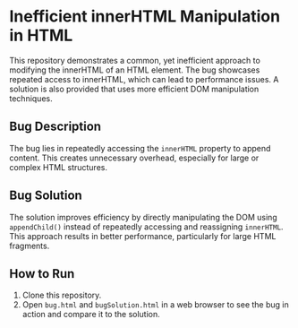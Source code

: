 # Inefficient innerHTML Manipulation in HTML
This repository demonstrates a common, yet inefficient approach to modifying the innerHTML of an HTML element. The bug showcases repeated access to innerHTML, which can lead to performance issues.  A solution is also provided that uses more efficient DOM manipulation techniques.

## Bug Description
The bug lies in repeatedly accessing the `innerHTML` property to append content. This creates unnecessary overhead, especially for large or complex HTML structures. 

## Bug Solution
The solution improves efficiency by directly manipulating the DOM using `appendChild()` instead of repeatedly accessing and reassigning `innerHTML`. This approach results in better performance, particularly for large HTML fragments.

## How to Run
1. Clone this repository.
2. Open `bug.html` and `bugSolution.html` in a web browser to see the bug in action and compare it to the solution.